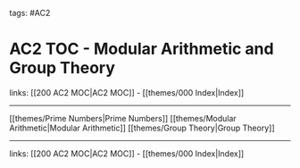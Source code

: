 tags: #AC2

# AC2 TOC - Modular Arithmetic and Group Theory

links:  [[200 AC2 MOC|AC2 MOC]] - [[themes/000 Index|Index]]

---

[[themes/Prime Numbers|Prime Numbers]]
[[themes/Modular Arithmetic|Modular Arithmetic]]
[[themes/Group Theory|Group Theory]]

---
links:  [[200 AC2 MOC|AC2 MOC]] - [[themes/000 Index|Index]]